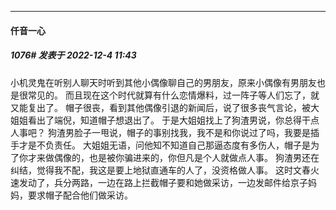

*****

####  仟音一心  
##### 1076#       发表于 2022-12-4 11:43

小机灵鬼在听别人聊天时听到其他小偶像聊自己的男朋友，原来小偶像有男朋友也是很常见的。
而且现在这个时代就算有什么恋情爆料，过一阵子等人们忘了，就又能复出了。
帽子很丧，看到其他偶像引退的新闻后，说了很多丧气言论，被大姐姐看出了端倪，知道帽子想退出了。
于是大姐姐找上了狗渣男说，你总得干点人事吧？
狗渣男脸子一甩说，帽子的事别找我，我不是和你说过了吗，我要是插手才是不负责任。
大姐姐无语，问他知不知道自己那逼态度有多伤人，帽子是为了你才来做偶像的，也是被你骗进来的，你但凡是个人就做点人事。
狗渣男还在纠结，觉得我不配，我这是要上地狱直通车的人了，没资格做人事。
这时文春火速发动了，兵分两路，一边在路上拦截帽子要和她做采访，一边发邮件给京子妈妈，要求帽子配合他们做采访。

